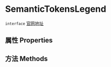 # SemanticTokensLegend
`interface` [官网地址](https://microsoft.github.io/monaco-editor/docs.html#interfaces/languages.SemanticTokensLegend.html)
## 属性 Properties
## 方法 Methods

